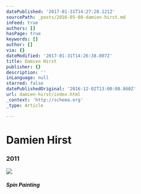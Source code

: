 ```yaml
---
datePublished: '2017-01-31T14:27:20.121Z'
sourcePath: _posts/2016-05-08-damien-hirst.md
inFeed: true
authors: []
hasPage: true
keywords: []
author: []
via: {}
dateModified: '2017-01-31T14:26:38.007Z'
title: Damien Hirst
publisher: {}
description: ''
inLanguage: null
starred: false
datePublishedOriginal: '2016-12-02T13:00:08.860Z'
url: damien-hirst/index.html
_context: 'http://schema.org'
_type: Article

---
```

# Damien Hirst

### 2011
![](https://the-grid-user-content.s3-us-west-2.amazonaws.com/969ac389-2594-4ed2-807b-37b339c63fc3.png)

##### Spin Painting